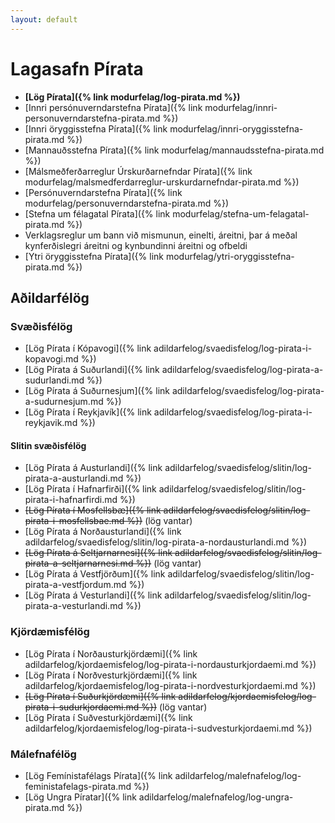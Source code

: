 ```yaml
---
layout: default
---
```


# Lagasafn Pírata

* **[Lög Pírata]({% link modurfelag/log-pirata.md %})**
* [Innri persónuverndarstefna Pírata]({% link modurfelag/innri-personuverndarstefna-pirata.md %})
* [Innri öryggisstefna Pírata]({% link modurfelag/innri-oryggisstefna-pirata.md %})
* [Mannauðsstefna Pírata]({% link modurfelag/mannaudsstefna-pirata.md %})
* [Málsmeðferðarreglur Úrskurðarnefndar Pírata]({% link modurfelag/malsmedferdarreglur-urskurdarnefndar-pirata.md %})
* [Persónuverndarstefna Pírata]({% link modurfelag/personuverndarstefna-pirata.md %})
* [Stefna um félagatal Pírata]({% link modurfelag/stefna-um-felagatal-pirata.md %})
* Verklagsreglur um bann við mismunun, einelti, áreitni, þar á meðal kynferðislegri áreitni og kynbundinni áreitni og ofbeldi
* [Ytri öryggisstefna Pírata]({% link modurfelag/ytri-oryggisstefna-pirata.md %})

## Aðildarfélög

### Svæðisfélög

* [Lög Pírata í Kópavogi]({% link adildarfelog/svaedisfelog/log-pirata-i-kopavogi.md %})
* [Lög Pírata á Suðurlandi]({% link adildarfelog/svaedisfelog/log-pirata-a-sudurlandi.md %})
* [Lög Pírata á Suðurnesjum]({% link adildarfelog/svaedisfelog/log-pirata-a-sudurnesjum.md %})
* [Lög Pírata í Reykjavík]({% link adildarfelog/svaedisfelog/log-pirata-i-reykjavik.md %})

#### Slitin svæðisfélög

* [Lög Pírata á Austurlandi]({% link adildarfelog/svaedisfelog/slitin/log-pirata-a-austurlandi.md %})
* [Lög Pírata í Hafnarfirði]({% link adildarfelog/svaedisfelog/slitin/log-pirata-i-hafnarfirdi.md %})
* ~~[Lög Pírata í Mosfellsbæ]({% link adildarfelog/svaedisfelog/slitin/log-pirata-i-mosfellsbae.md %})~~ (lög vantar)
* [Lög Pírata á Norðausturlandi]({% link adildarfelog/svaedisfelog/slitin/log-pirata-a-nordausturlandi.md %})
* ~~[Lög Pírata á Seltjarnarnesi]({% link adildarfelog/svaedisfelog/slitin/log-pirata-a-seltjarnarnesi.md %})~~ (lög vantar)
* [Lög Pírata á Vestfjörðum]({% link adildarfelog/svaedisfelog/slitin/log-pirata-a-vestfjordum.md %})
* [Lög Pírata á Vesturlandi]({% link adildarfelog/svaedisfelog/slitin/log-pirata-a-vesturlandi.md %})

### Kjördæmisfélög

* [Lög Pírata í Norðausturkjördæmi]({% link adildarfelog/kjordaemisfelog/log-pirata-i-nordausturkjordaemi.md %})
* [Lög Pírata í Norðvesturkjördæmi]({% link adildarfelog/kjordaemisfelog/log-pirata-i-nordvesturkjordaemi.md %})
* ~~[Lög Pírata í Suðurkjördæmi]({% link adildarfelog/kjordaemisfelog/log-pirata-i-sudurkjordaemi.md %})~~ (lög vantar)
* [Lög Pírata í Suðvesturkjördæmi]({% link adildarfelog/kjordaemisfelog/log-pirata-i-sudvesturkjordaemi.md %})

### Málefnafélög

* [Lög Femínistafélags Pírata]({% link adildarfelog/malefnafelog/log-feministafelags-pirata.md %})
* [Lög Ungra Píratar]({% link adildarfelog/malefnafelog/log-ungra-pirata.md %})